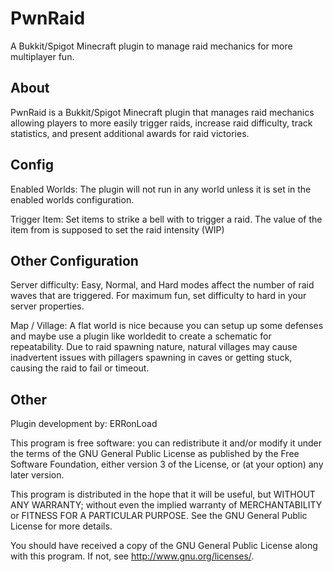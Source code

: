 # PwnRaid

A Bukkit/Spigot Minecraft plugin to manage raid mechanics for more multiplayer fun.

## About 

PwnRaid is a Bukkit/Spigot Minecraft plugin that manages raid mechanics 
allowing players to more easily trigger raids, increase raid difficulty, 
track statistics, and present additional awards for raid victories.

## Config

Enabled Worlds: The plugin will not run in any world unless it is set in
the enabled worlds configuration.

Trigger Item: Set items to strike a bell with to trigger a raid. The value 
of the item from is supposed to set the raid intensity (WIP)

## Other Configuration

Server difficulty: Easy, Normal, and Hard modes affect the number of raid waves
that are triggered. For maximum fun, set difficulty to hard in your server 
properties.

Map / Village: A flat world is nice because you can setup up some defenses and 
maybe use a plugin like worldedit to create a schematic for repeatability. Due 
to raid spawning nature, natural villages may cause inadvertent issues with 
pillagers spawning in caves or getting stuck, causing the raid to fail or timeout.

## Other

Plugin development by: ERRonLoad

This program is free software: you can redistribute it and/or modify
it under the terms of the GNU General Public License as published by
the Free Software Foundation, either version 3 of the License, or
(at your option) any later version.

This program is distributed in the hope that it will be useful,
but WITHOUT ANY WARRANTY; without even the implied warranty of
MERCHANTABILITY or FITNESS FOR A PARTICULAR PURPOSE.  See the
GNU General Public License for more details.

You should have received a copy of the GNU General Public License
along with this program.  If not, see <http://www.gnu.org/licenses/>.
